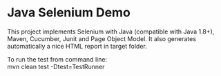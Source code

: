 # Java Selenium Demo
This project implements Selenium with Java (compatible with Java 1.8+), Maven, Cucumber, Junit and Page Object Model. It also generates automatically a nice HTML report in target folder.

To run the test from command line:  
mvn clean test -Dtest=TestRunner